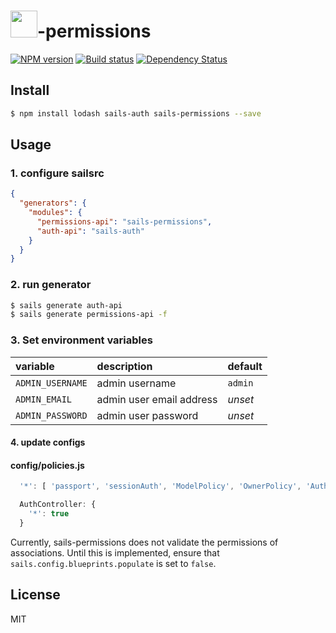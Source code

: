 # <img src="http://cdn.tjw.io/images/sails-logo.png" height='43px' />-permissions

[![NPM version][npm-image]][npm-url]
[![Build status][travis-image]][travis-url]
[![Dependency Status][daviddm-image]][daviddm-url]

## Install
```sh
$ npm install lodash sails-auth sails-permissions --save
```

## Usage

### 1. configure sailsrc

```json
{
  "generators": {
    "modules": {
      "permissions-api": "sails-permissions",
      "auth-api": "sails-auth"
    }
  }
}
```

### 2. run generator

```sh
$ sails generate auth-api
$ sails generate permissions-api -f
```

### 3. Set environment variables

| variable | description | default |
|:---|:---|:---|
| `ADMIN_USERNAME` | admin username | `admin` |
| `ADMIN_EMAIL` | admin user email address | *unset* |
| `ADMIN_PASSWORD` | admin user password | *unset* |

#### 4. update configs

#### config/policies.js
```js
  '*': [ 'passport', 'sessionAuth', 'ModelPolicy', 'OwnerPolicy', 'AuthorizationPolicy' ],

  AuthController: {
    '*': true
  }
```

Currently, sails-permissions does not validate the permissions of associations. Until this
is implemented, ensure that `sails.config.blueprints.populate` is set to `false`.

## License
MIT

[sails-logo]: http://cdn.tjw.io/images/sails-logo.png
[sails-url]: https://sailsjs.org
[npm-image]: https://img.shields.io/npm/v/sails-permissions.svg?style=flat-square
[npm-url]: https://npmjs.org/package/sails-permissions
[travis-image]: https://img.shields.io/travis/tjwebb/sails-permissions.svg?style=flat-square
[travis-url]: https://travis-ci.org/tjwebb/sails-permissions
[daviddm-image]: http://img.shields.io/david/tjwebb/sails-permissions.svg?style=flat-square
[daviddm-url]: https://david-dm.org/tjwebb/sails-permissions
